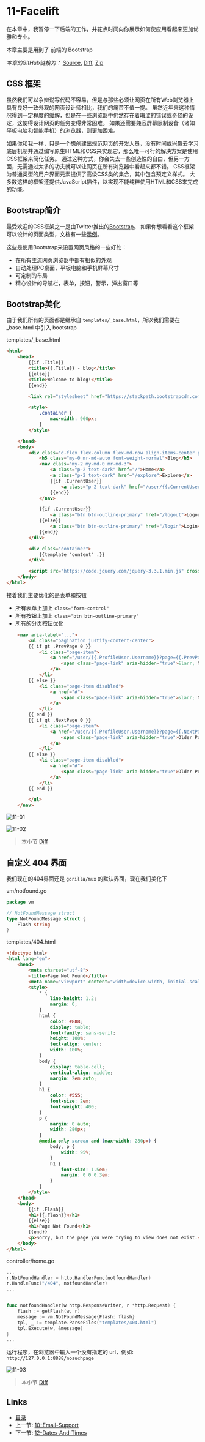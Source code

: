# 11-Facelift

在本章中，我暂停一下后端的工作，并花点时间向你展示如何使应用看起来更加优雅和专业。

本章主要是用到了 前端的 Bootstrap

_本章的GitHub链接为：_ [Source](https://github.com/bonfy/go-mega-code/tree/11-Facelift), [Diff](https://github.com/bonfy/go-mega-code/compare/10-Email-Support...11-Facelift), [Zip](https://github.com/bonfy/go-mega-code/archive/v1.1.zip)

## CSS 框架

虽然我们可以争辩说写代码不容易，但是与那些必须让网页在所有Web浏览器上具有良好一致外观的网页设计师相比，我们的痛苦不值一提。 虽然近年来这种情况得到一定程度的缓解，但是在一些浏览器中仍然存在着晦涩的错误或奇怪的设定，这使得设计网页的任务变得非常困难。 如果还需要兼容屏幕限制设备（诸如平板电脑和智能手机）的浏览器，则更加困难。

如果你和我一样，只是一个想创建出规范网页的开发人员，没有时间或兴趣去学习底层机制并通过编写原生HTML和CSS来实现它，那么唯一可行的解决方案是使用CSS框架来简化任务。 通过这种方式，你会失去一些创造性的自由，但另一方面，无需通过太多的功夫就可以让网页在所有浏览器中看起来都不错。 CSS框架为普通类型的用户界面元素提供了高级CSS类的集合，其中包含预定义样式。 大多数这样的框架还提供JavaScript插件，以实现不能纯粹使用HTML和CSS来完成的功能。


## Bootstrap简介

最受欢迎的CSS框架之一是由Twitter推出的[Bootstrap](http://getbootstrap.com/)。 如果你想看看这个框架可以设计的页面类型，文档有一些[示例](https://getbootstrap.com/docs/4.1/examples/)。

这些是使用Bootstrap来设置网页风格的一些好处：

*   在所有主流网页浏览器中都有相似的外观
*   自动处理PC桌面，平板电脑和手机屏幕尺寸
*   可定制的布局
*   精心设计的导航栏，表单，按钮，警示，弹出窗口等


## Bootstrap美化

由于我们所有的页面都是继承自 `templates/_base.html`，所以我们需要在 \_base.html 中引入 bootstrap 

templates/\_base.html
```html
<html>
    <head>
        {{if .Title}}
        <title>{{.Title}} - blog</title>
        {{else}}
        <title>Welcome to blog!</title>
        {{end}}

        <link rel="stylesheet" href="https://stackpath.bootstrapcdn.com/bootstrap/4.1.3/css/bootstrap.min.css" integrity="sha384-MCw98/SFnGE8fJT3GXwEOngsV7Zt27NXFoaoApmYm81iuXoPkFOJwJ8ERdknLPMO" crossorigin="anonymous">

        <style>
            .container {
                max-width: 960px;
            }
        </style>

    </head>
    <body>
        <div class="d-flex flex-column flex-md-row align-items-center p-3 px-md-4 mb-3 bg-white border-bottom shadow-sm">
            <h5 class="my-0 mr-md-auto font-weight-normal">Blog</h5>
            <nav class="my-2 my-md-0 mr-md-3">
                <a class="p-2 text-dark" href="/">Home</a>
                <a class="p-2 text-dark" href="/explore">Explore</a>
                {{if .CurrentUser}}
                    <a class="p-2 text-dark" href="/user/{{.CurrentUser}}">Profile</a>
                {{end}}
            </nav>

            {{if .CurrentUser}}
                <a class="btn btn-outline-primary" href="/logout">Logout</a>
            {{else}}
                <a class="btn btn-outline-primary" href="/login">Login</a>
            {{end}}
        </div>

        <div class="container">
            {{template "content" .}}
        </div>

        <script src="https://code.jquery.com/jquery-3.3.1.min.js" crossorigin="anonymous"></script>
    </body>
</html>
```

接着我们主要优化的是表单和按钮

* 所有表单上加上 `class="form-control"`
* 所有按钮上加上 `class="btn btn-outline-primary"`
* 所有的分页按钮优化

```html
    <nav aria-label="...">
        <ul class="pagination justify-content-center">
        {{ if gt .PrevPage 0 }}
            <li class="page-item">
                <a href="/user/{{.ProfileUser.Username}}?page={{.PrevPage}}">
                    <span class="page-link" aria-hidden="true">&larr; Newer Posts</span>
                </a>
            </li>
        {{ else }}
            <li class="page-item disabled">
                <a href="#">
                    <span class="page-link" aria-hidden="true">&larr; Newer Posts</span>
                </a>
            </li> 
        {{ end }}
        {{ if gt .NextPage 0 }}
            <li class="page-item">
                <a href="/user/{{.ProfileUser.Username}}?page={{.NextPage}}">
                    <span class="page-link" aria-hidden="true">Older Posts &rarr;</span>
                </a>
            </li>
        {{ else }}
            <li class="page-item disabled">
                <a href="#">
                    <span class="page-link" aria-hidden="true">Older Posts &rarr;</span>
                </a>
            </li> 
        {{ end }}

        </ul>
    </nav>
```

![11-01](images/11-01.png)

![11-02](images/11-02.png)

> 本小节 [Diff](https://github.com/bonfy/go-mega-code/commit/ca5ccbaa06d9d4041357979246ed92c031ea722e)

## 自定义 404 界面

我们现在的404界面还是 `gorilla/mux` 的默认界面，现在我们美化下 

vm/notfound.go
```go
package vm

// NotFoundMessage struct
type NotFoundMessage struct {
	Flash string
}
```

templates/404.html
```html
<!doctype html>
<html lang="en">
    <head>
        <meta charset="utf-8">
        <title>Page Not Found</title>
        <meta name="viewport" content="width=device-width, initial-scale=1">
        <style>
            * {
                line-height: 1.2;
                margin: 0;
            }
            html {
                color: #888;
                display: table;
                font-family: sans-serif;
                height: 100%;
                text-align: center;
                width: 100%;
            }
            body {
                display: table-cell;
                vertical-align: middle;
                margin: 2em auto;
            }
            h1 {
                color: #555;
                font-size: 2em;
                font-weight: 400;
            }
            p {
                margin: 0 auto;
                width: 280px;
            }
            @media only screen and (max-width: 280px) {
                body, p {
                    width: 95%;
                }
                h1 {
                    font-size: 1.5em;
                    margin: 0 0 0.3em;
                }
            }
        </style>
    </head>
    <body>
        {{if .Flash}}
        <h1>{{.Flash}}</h1>
        {{else}}
        <h1>Page Not Found</h1>
        {{end}}
        <p>Sorry, but the page you were trying to view does not exist.</p>
    </body>
</html>
```

controller/home.go
```go
...
r.NotFoundHandler = http.HandlerFunc(notfoundHandler)
r.HandleFunc("/404", notfoundHandler)
...


func notfoundHandler(w http.ResponseWriter, r *http.Request) {
	flash := getFlash(w, r)
	message := vm.NotFoundMessage{Flash: flash}
	tpl, _ := template.ParseFiles("templates/404.html")
	tpl.Execute(w, &message)
}
...
```

运行程序，在浏览器中输入一个没有指定的 url，例如: `http://127.0.0.1:8888/nosuchpage`

![11-03](images/11-03.png)

> 本小节 [Diff](https://github.com/bonfy/go-mega-code/commit/f90f32b1233c1e76dfbdba1c89649fbdd05d46cb)

## Links

  * [目录](README.md)
  * 上一节: [10-Email-Support](10-email-support.md)
  * 下一节: [12-Dates-And-Times](12-dates-and-times.md)